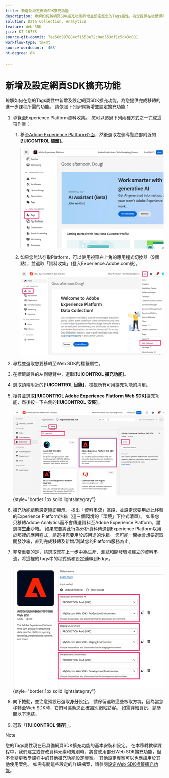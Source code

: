 ```yaml
---
title: 新增及設定網頁SDK擴充功能
description: 瞭解如何將網頁SDK擴充功能新增並設定至您的Tags屬性，為您提供在後續課程中完成移轉所需的功能。
solution: Data Collection, Analytics
feature: Web SDK
jira: KT-16758
source-git-commit: 7ae56d997884cf1558e72c0ad553df1c5d43c081
workflow-type: tm+mt
source-wordcount: '468'
ht-degree: 0%

---
```



# 新增及設定網頁SDK擴充功能

瞭解如何在您的Tags屬性中新增及設定網頁SDK擴充功能，為您提供完成移轉的進一步課程所需的功能。
請依照下列步驟新增並設定擴充功能：

1. 導覽至Experience Platform資料收集。 您可以透過下列兩種方式之一完成這項作業：
   1. 移至[Adobe Experience Platform介面](https://platform.adobe.com/)，然後選取左側導覽底部附近的&#x200B;**[!UICONTROL 標籤]**。

      ![存取標籤1](assets/access-tags-1.jpg)
   1. 如果您無法存取Platform，可以使用視窗右上角的應用程式切換器（9個點），並選取「資料收集」(登入Experience.Adobe.com後)。

      ![存取標籤2](assets/access-tags-2.jpg)
1. 尋找並選取您要移轉至Web SDK的標籤屬性。
1. 在標籤屬性的左側導覽中，選取&#x200B;**[!UICONTROL 擴充功能]**。
1. 選取頂端附近的&#x200B;**[!UICONTROL 目錄]**，檢視所有可用擴充功能的清單。
1. 搜尋並選取&#x200B;**[!UICONTROL Adobe Experience Platform Web SDK]**&#x200B;擴充功能，然後按一下右側的&#x200B;**[!UICONTROL 安裝]**。

   ![尋找網頁SDK擴充功能](assets/find-the-websdk-extension.jpg){style="border:1px solid lightslategray"}

1. 擴充功能組態設定隨即顯示。 找出「資料串流」區段，並設定您要用於此移轉的Experience Platform沙箱（這三個環境的「環境」下拉式清單）。 如果您只移轉Adobe Analytics而不會傳送資料至Adobe Experience Platform，請選擇&#x200B;**生產**&#x200B;沙箱。 如果您要將此行為分析資料傳送到Experience Platform以用於那裡的應用程式，請選擇您要用於該用途的沙箱。 您可能一開始會想要選取開發沙箱，直到完成移轉及新增/測試您的Platform服務為止。
1. 非常重要的是，請選取您在上一步中為生產、測試和開發環境建立的資料串流，將這裡的Tags中的程式碼和設定連線到Edge。

   ![資料流選擇](assets/choose-datastreams.jpg){style="border:1px solid lightslategray"}

1. 向下捲動，並注意預設已選取&#x200B;**身分**&#x200B;設定。 請保留選取這些核取方塊，因為當您移轉至Web SDK時，它們可協助您正確識別網站訪客。 如需詳細資訊，請參閱以下連結。

1. 選取「**[!UICONTROL 儲存]**」。

>[!NOTE]
>
>您的Tags屬性現在已具備網頁SDK擴充功能的基本安裝和設定。 在本移轉教學課程中，我們建立或修改資料元素和規則時，將會使用部分Web SDK擴充功能，但不會變更教學課程中的其他擴充功能設定專案。 其他設定專案可以也應該用於其他使用案例。 如需有關這些設定的詳細檔案，請參閱[設定Web SDK標籤擴充功能](https://experienceleague.adobe.com/zh-hant/docs/experience-platform/tags/extensions/client/web-sdk/web-sdk-extension-configuration)。
